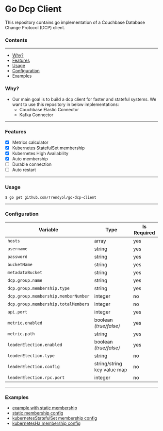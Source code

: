 # Go Dcp Client

This repository contains go implementation of a Couchbase Database Change Protocol (DCP) client.

### Contents
---

* [Why?](#why)
* [Features](#features)
* [Usage](#usage)
* [Configuration](#configuration)
* [Examples](#examples)

### Why?

+ Our main goal is to build a dcp client for faster and stateful systems. We want to use this repository in below
  implementations:
    + Couchbase Elastic Connector
    + Kafka Connector

---

### Features

- [X] Metrics calculator
- [X] Kubernetes StatefulSet membership
- [X] Kubernetes High Availability
- [X] Auto membership
- [ ] Durable connection
- [ ] Auto restart

---

### Usage

```
$ go get github.com/Trendyol/go-dcp-client

```

---

### Configuration

| Variable                            | Type                        | Is Required |
|-------------------------------------|-----------------------------|-------------|
| `hosts`                             | array                       | yes         |
| `username`                          | string                      | yes         |
| `password`                          | string                      | yes         |
| `bucketName`                        | string                      | yes         |
| `metadataBucket`                    | string                      | yes         |
| `dcp.group.name`                    | string                      | yes         |
| `dcp.group.membership.type`         | string                      | yes         |
| `dcp.group.membership.memberNumber` | integer                     | no          |
| `dcp.group.membership.totalMembers` | integer                     | no          |
| `api.port`                          | integer                     | yes         |
| `metric.enabled`                    | boolean *(true/false)*      | yes         |
| `metric.path`                       | string                      | yes         |
| `leaderElection.enabled`            | boolean *(true/false)*      | yes         |
| `leaderElection.type`               | string                      | no          |
| `leaderElection.config`             | string/string key value map | no          |
| `leaderElection.rpc.port`           | integer                     | no          |

---

### Examples

- [example with static membership](example/main.go)
- [static membership config](example/config.yml)
- [kubernetesStatefulSet membership config](example/config_k8s_stateful_set.yml)
- [kubernetesHa membership config](example/config_k8s_leader_election.yml)

